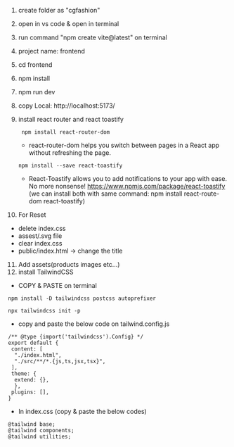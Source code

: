 1. create folder as "cgfashion"
2. open in vs code & open in terminal
3. run command "npm create vite@latest" on terminal
4. project name: frontend
5. cd frontend
6. npm install
7. npm run dev
8. copy Local: http://localhost:5173/


9. install react router and react toastify
   ```
    npm install react-router-dom
   ```
    - react-router-dom helps you switch between pages in a React app without refreshing the page.
   ```
   npm install --save react-toastify
   ```
    - React-Toastify allows you to add notifications to your app with ease. No more nonsense!
    https://www.npmjs.com/package/react-toastify
    (we can install both with same command: npm install react-route-dom react-toastify)

10. For Reset
 - delete index.css
 - assest/.svg file
 - clear index.css
 - public/index.html -> change the title

11. Add assets(products images etc...)
12. install TailwindCSS
  - COPY & PASTE on terminal
  ```
  npm install -D tailwindcss postcss autoprefixer
  ```
  ```
  npx tailwindcss init -p
  ```

   - copy and paste the below code on tailwind.config.js
  
  ```
  /** @type {import('tailwindcss').Config} */
  export default {
   content: [
    "./index.html",
    "./src/**/*.{js,ts,jsx,tsx}",
   ],
   theme: {
    extend: {},
    },
   plugins: [],
  }
  ```

  - In index.css (copy & paste the below codes)

  ```
  @tailwind base;
  @tailwind components;
  @tailwind utilities;
  ```